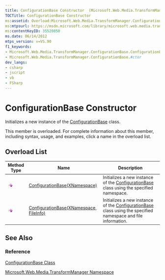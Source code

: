 ```yaml
---
title: ConfigurationBase Constructor  (Microsoft.Web.Media.TransformManager)
TOCTitle: ConfigurationBase Constructor
ms:assetid: Overload:Microsoft.Web.Media.TransformManager.ConfigurationBase.#ctor
ms:mtpsurl: https://msdn.microsoft.com/library/microsoft.web.media.transformmanager.configurationbase.configurationbase(v=VS.90)
ms:contentKeyID: 35520858
ms.date: 06/14/2012
mtps_version: v=VS.90
f1_keywords:
- Microsoft.Web.Media.TransformManager.ConfigurationBase.ConfigurationBase
- Microsoft.Web.Media.TransformManager.ConfigurationBase.#ctor
dev_langs:
- csharp
- jscript
- vb
- FSharp
---
```


# ConfigurationBase Constructor

Initializes a new instance of the [ConfigurationBase](configurationbase-class-microsoft-web-media-transformmanager.md) class.

This member is overloaded. For complete information about this member, including syntax, usage, and examples, click a name in the overload list.

## Overload List

|Method Type|Name|Description|
|--- |--- |--- |
|![Public method](images/Hh125771.pubmethod(en-us,VS.90).gif "Public method")|[ConfigurationBase(XNamespace)](configurationbase-constructor-xnamespace-microsoft-web-media-transformmanager.md)|Initializes a new instance of the [ConfigurationBase](configurationbase-class-microsoft-web-media-transformmanager.md) class using the specified namespace.|
|![Public method](images/Hh125771.pubmethod(en-us,VS.90).gif "Public method")|[ConfigurationBase(XNamespace, FileInfo)](configurationbase-constructor-xnamespace-fileinfo-microsoft-web-media-transformmanager.md)|Initializes a new instance of the [ConfigurationBase](configurationbase-class-microsoft-web-media-transformmanager.md) class using the specified namespace and file information.|

## See Also

### Reference

[ConfigurationBase Class](configurationbase-class-microsoft-web-media-transformmanager.md)

[Microsoft.Web.Media.TransformManager Namespace](microsoft-web-media-transformmanager-namespace.md)
